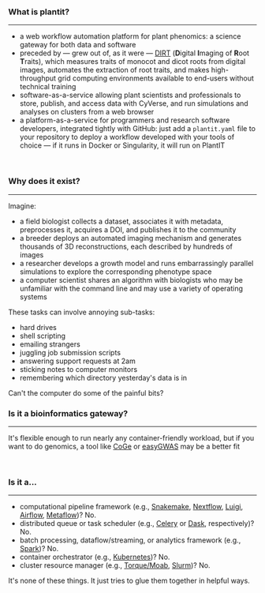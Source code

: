### What is plantit?

---

- a web workflow automation platform for plant phenomics: a science gateway for both data and software
- preceded by &mdash; grew out of, as it were &mdash; [DIRT](http://dirt.cyverse.org/?q=welcome) (**D**igital **I**maging of **R**oot **T**raits), which measures traits of monocot and dicot roots from digital images, automates the extraction of root traits, and makes high-throughput grid computing environments available to end-users without technical training
- software-as-a-service allowing plant scientists and professionals to store, publish, and access data with CyVerse, and run simulations and analyses on clusters from a web browser
- a platform-as-a-service for programmers and research software developers, integrated tightly with GitHub: just add a `plantit.yaml` file to your repository to deploy a workflow developed with your tools of choice &mdash; if it runs in Docker or Singularity, it will run on PlantIT

<br/>

### Why does it exist? 

---

Imagine:

- a field biologist collects a dataset, associates it with metadata, preprocesses it, acquires a DOI, and publishes it to the community
- a breeder deploys an automated imaging mechanism and generates thousands of 3D reconstructions, each described by hundreds of images
- a researcher develops a growth model and runs embarrassingly parallel simulations to explore the corresponding phenotype space
- a computer scientist shares an algorithm with biologists who may be unfamiliar with the command line and may use a variety of operating systems

These tasks can involve annoying sub-tasks:

- hard drives
- shell scripting
- emailing strangers
- juggling job submission scripts
- answering support requests at 2am
- sticking notes to computer monitors
- remembering which directory yesterday's data is in

Can't the computer do some of the painful bits?

### Is it a bioinformatics gateway?

---

It's flexible enough to run nearly any container-friendly workload, but if you want to do genomics, a tool like [CoGe](https://genomevolution.org/CoGe/) or [easyGWAS](https://easygwas.ethz.ch/) may be a better fit

<br/>
 
### Is it a...

---

- computational pipeline framework (e.g., [Snakemake](https://snakemake.readthedocs.io/en/stable/), [Nextflow](https://www.nextflow.io/), [Luigi](https://luigi.readthedocs.io/en/stable/), [Airflow](https://airflow.apache.org/), [Metaflow](https://metaflow.org/))? No.
- distributed queue or task scheduler (e.g., [Celery](https://docs.celeryproject.org/en/stable/index.html) or [Dask](https://dask.org/), respectively)? No.
- batch processing, dataflow/streaming, or analytics framework (e.g., [Spark](https://spark.apache.org/))? No.
- container orchestrator (e.g., [Kubernetes](https://kubernetes.io/))? No.
- cluster resource manager (e.g., [Torque/Moab](https://adaptivecomputing.com/cherry-services/torque-resource-manager/), [Slurm](https://slurm.schedmd.com/overview.html))? No.

It's none of these things. It just tries to glue them together in helpful ways.

